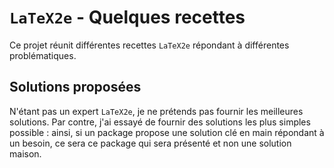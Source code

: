 `LaTeX2e` - Quelques recettes
=============================

Ce projet réunit différentes recettes `LaTeX2e` répondant à différentes problématiques.


Solutions proposées
-------------------

N'étant pas un expert `LaTeX2e`, je ne prétends pas fournir les meilleures solutions.
Par contre, j'ai essayé de fournir des solutions les plus simples possible : ainsi, si un package propose une solution clé en main répondant à un besoin, ce sera ce package qui sera présenté et non une solution maison.
